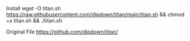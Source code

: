 Install
wget -O titan.sh https://raw.githubusercontent.com/dipdown/titan/main/titan.sh && chmod +x titan.sh && ./titan.sh


Original File https://github.com/dipdown/titan/
